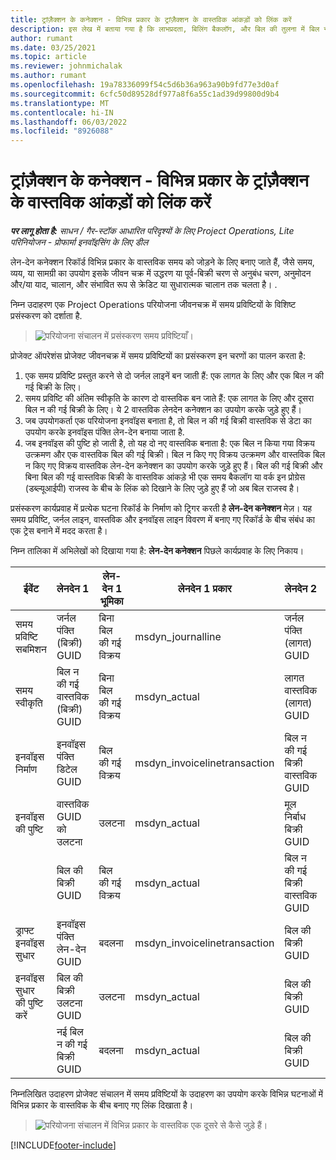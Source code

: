 ```yaml
---
title: ट्रांज़ैक्शन के कनेक्शन - विभिन्न प्रकार के ट्रांज़ैक्शन के वास्तविक आंकड़ों को लिंक करें
description: इस लेख में बताया गया है कि लाभप्रदता, बिलिंग बैकलॉग, और बिल की तुलना में बिल न किए गए राजस्व गणनाओं को ट्रैक करने में मदद करने के लिए विभिन्न प्रकार के वास्तविक लिंक के लिए लेनदेन कनेक्शन का उपयोग कैसे किया जाता है।
author: rumant
ms.date: 03/25/2021
ms.topic: article
ms.reviewer: johnmichalak
ms.author: rumant
ms.openlocfilehash: 19a78336099f54c5d6b36a963a90b9fd77e3d0af
ms.sourcegitcommit: 6cfc50d89528df977a8f6a55c1ad39d99800d9b4
ms.translationtype: MT
ms.contentlocale: hi-IN
ms.lasthandoff: 06/03/2022
ms.locfileid: "8926088"
---
```

# <a name="transaction-connections---link-actuals-of-different-transaction-types"></a>ट्रांज़ैक्शन के कनेक्शन - विभिन्न प्रकार के ट्रांज़ैक्शन के वास्तविक आंकड़ों को लिंक करें

_**पर लागू होता है:** साधन / गैर-स्टॉक आधारित परिदृश्यों के लिए Project Operations, Lite परिनियोजन - प्रोफार्मा इनवॉइसिंग के लिए डील_

लेन-देन कनेक्शन रिकॉर्ड विभिन्न प्रकार के वास्तविक समय को जोड़ने के लिए बनाए जाते हैं, जैसे समय, व्यय, या सामग्री का उपयोग इसके जीवन चक्र में उद्धरण या पूर्व-बिक्री चरण से अनुबंध चरण, अनुमोदन और/या याद, चालान, और संभावित रूप से क्रेडिट या सुधारात्मक चालान तक चलता है। .

निम्न उदाहरण एक Project Operations परियोजना जीवनचक्र में समय प्रविष्टियों के विशिष्ट प्रसंस्करण को दर्शाता है.

> ![परियोजना संचालन में प्रसंस्करण समय प्रविष्टियाँ।](media/basic-guide-17.png)

प्रोजेक्ट ऑपरेशंस प्रोजेक्ट जीवनचक्र में समय प्रविष्टियों का प्रसंस्करण इन चरणों का पालन करता है: 

1. एक समय प्रविष्टि प्रस्तुत करने से दो जर्नल लाइनें बन जाती हैं: एक लागत के लिए और एक बिल न की गई बिक्री के लिए। 
2. समय प्रविष्टि की अंतिम स्वीकृति के कारण दो वास्तविक बन जाते हैं: एक लागत के लिए और दूसरा बिल न की गई बिक्री के लिए। ये 2 वास्तविक लेनदेन कनेक्शन का उपयोग करके जुड़े हुए हैं।
3. जब उपयोगकर्ता एक परियोजना इनवॉइस बनाता है, तो बिल न की गई बिक्री वास्तविक से डेटा का उपयोग करके इनवॉइस पंक्ति लेन-देन बनाया जाता है.
4. जब इनवॉइस की पुष्टि हो जाती है, तो यह दो नए वास्तविक बनाता है: एक बिल न किया गया विक्रय उत्क्रमण और एक वास्तविक बिल की गई बिक्री। बिल न किए गए विक्रय उत्क्रमण और वास्तविक बिल न किए गए विक्रय वास्तविक लेन-देन कनेक्शन का उपयोग करके जुड़े हुए हैं। बिल की गई बिक्री और बिना बिल की गई वास्तविक बिक्री के वास्तविक आंकड़े भी एक समय बैकलॉग या वर्क इन प्रोग्रेस (डब्ल्यूआईपी) राजस्व के बीच के लिंक को दिखाने के लिए जुड़े हुए हैं जो अब बिल राजस्व है।   

प्रसंस्करण कार्यप्रवाह में प्रत्येक घटना रिकॉर्ड के निर्माण को ट्रिगर करती है **लेन-देन कनेक्शन** मेज़। यह समय प्रविष्टि, जर्नल लाइन, वास्तविक और इनवॉइस लाइन विवरण में बनाए गए रिकॉर्ड के बीच संबंध का एक ट्रेस बनाने में मदद करता है।

निम्न तालिका में अभिलेखों को दिखाया गया है: **लेन-देन कनेक्शन** पिछले कार्यप्रवाह के लिए निकाय।

|ईवेंट                   |लेनदेन 1                 |लेन-देन 1 भूमिका |लेनदेन 1 प्रकार       |लेनदेन 2          |लेन-देन 2 भूमिका |लेनदेन 2 प्रकार |
|------------------------|------------------------------|---------------|-----------------------------|-----------------------------|-------------------|-------------------|
|समय प्रविष्टि सबमिशन   |जर्नल पंक्ति (बिक्री) GUID     |बिना बिल की गई विक्रय |msdyn_journalline            |जर्नल पंक्ति (लागत) GUID     |लागत            |msdyn_journalline  |
|समय स्वीकृति           |बिल न की गई वास्तविक (बिक्री) GUID  |बिना बिल की गई विक्रय |msdyn_actual                 |लागत वास्तविक (लागत) GUID       |लागत            |msdyn_actual       |
|इनवॉइस निर्माण        |इनवॉइस पंक्ति डिटेल GUID      |बिल की गई विक्रय   |msdyn_invoicelinetransaction |बिल न की गई बिक्री वास्तविक GUID   |बिना बिल की गई विक्रय  |msdyn_actual       |
|इनवॉइस की पुष्टि    |वास्तविक GUID को उलटना         |उलटना      |msdyn_actual                 |मूल निर्बाध बिक्री GUID |मूल        |msdyn_actual       |
|                        |बिल की बिक्री GUID             |बिल की गई विक्रय   |msdyn_actual                 |बिल न की गई बिक्री वास्तविक GUID   |बिना बिल की गई विक्रय  |msdyn_actual       |
|ड्राफ्ट इनवॉइस सुधार |इनवॉइस पंक्ति लेन-देन GUID|बदलना      |msdyn_invoicelinetransaction |बिल की बिक्री GUID            |मूल        |msdyn_actual       |
|इनवॉइस सुधार की पुष्टि करें|बिल की बिक्री उलटना GUID  |उलटना      |msdyn_actual                 |बिल की बिक्री GUID            |मूल        |msdyn_actual       |
|                        |नई बिल न की गई बिक्री GUID |बदलना            |msdyn_actual                 |बिल की बिक्री GUID            |मूल        |msdyn_actual       |


निम्नलिखित उदाहरण प्रोजेक्ट संचालन में समय प्रविष्टियों के उदाहरण का उपयोग करके विभिन्न घटनाओं में विभिन्न प्रकार के वास्तविक के बीच बनाए गए लिंक दिखाता है।

> ![परियोजना संचालन में विभिन्न प्रकार के वास्तविक एक दूसरे से कैसे जुड़े हैं।](media/TransactionConnections.png)

[!INCLUDE[footer-include](../includes/footer-banner.md)]
